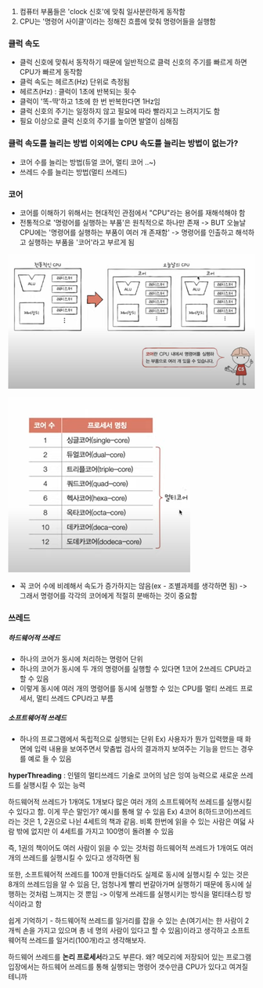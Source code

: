 1. 컴퓨터 부품들은 'clock 신호'에 맞춰 일사분란하게 동작함
2. CPU는 '명령어 사이클'이라는 정해진 흐름에 맞춰 명령어들을 실행함

### 클럭 속도
- 클럭 신호에 맞춰서 동작하기 때문에 일반적으로 클럭 신호의 주기를 빠르게 하면 CPU가 빠르게 동작함
- 클럭 속도는 헤르츠(Hz) 단위로 측정됨
- 헤르츠(Hz) : 클럭이 1초에 반복되는 횟수
- 클럭이 '똑-딱'하고 1초에 한 번 반복한다면 1Hz임
- 클럭 신호의 주기는 일정하지 않고 필요에 따라 빨라지고 느려지기도 함
- 필요 이상으로 클럭 신호의 주기를 높이면 발열이 심해짐

### 클럭 속도를 늘리는 방법 이외에는 CPU 속도를 늘리는 방법이 없는가?
- 코어 수를 늘리는 방법(듀얼 코어, 멀티 코어 ..~)
- 쓰레드 수를 늘리는 방법(멀티 쓰레드)

### 코어
- 코어를 이해하기 위해서는 현대적인 관점에서 "CPU"라는 용어를 재해석해야 함
- 전통적으로 '명령어를 실행하는 부품'은 원칙적으로 하나만 존재 -> BUT 오늘날 CPU에는 '명령어를 실행하는 부품이 여러 개 존재함' -> 명령어를 인출하고 해석하고 실행하는 부품을 '코어'라고 부르게 됨

![](../../README_resources/Pasted%20image%2020240115204204.png)

![](../../README_resources/Pasted%20image%2020240115204245.png)

- 꼭 코어 수에 비례해서 속도가 증가하지는 않음(ex - 조별과제를 생각하면 됨) -> 그래서 명령어를 각각의 코어에게 적절히 분배하는 것이 중요함

### 쓰레드
##### 하드웨어적 쓰레드
- 하나의 코어가 동시에 처리하는 명령어 단위
- 하나의 코어가 동시에 두 개의 명령어를 실행할 수 있다면 1코어 2쓰레드 CPU라고 할 수 있음
- 이렇게 동시에 여러 개의 명령어를 동시에 실행할 수 있는 CPU를 멀티 쓰레드 프로세서, 멀티 쓰레드 CPU라고 부름
##### 소프트웨어적 쓰레드
- 하나의 프로그램에서 독립적으로 실행되는 단위
Ex) 사용자가 뭔가 입력했을 때 화면에 입력 내용을 보여주면서 맞춤법 검사의 결과까지 보여주는 기능을 만드는 경우를 예로 들 수 있음

**hyperThreading** : 인텔의 멀티쓰레드 기술로 코어의 남은 잉여 능력으로 새로운 쓰레드를 실행시킬 수 있는 능력

하드웨어적 쓰레드가 1개여도 1개보다 많은 여러 개의 소프트웨어적 쓰레드를 실행시킬 수 있다고 함. 이게 무슨 말인가? 예시를 통해 알 수 있음
Ex)
4코어 8(하드코어)쓰레드라는 것은 1, 2권으로 나뉜 4세트의 책과 같음. 비록 한번에 읽을 수 있는 사람은 여덟 사람 밖에 없지만 이 4세트를 가지고 100명이 돌려볼 수 있음

즉, 1권의 책이어도 여러 사람이 읽을 수 있는 것처럼 하드웨어적 쓰레드가 1개여도 여러 개의 쓰레드를 실행시킬 수 있다고 생각하면 됨

또한, 소프트웨어적 쓰레드를 100개 만들더라도 실제로 동시에 실행시킬 수 있는 것은 8개의 쓰레드임을 알 수 있음 단, 엄청나게 빨리 번갈아가며 실행하기 때문에 동시에 실행하는 것처럼 느껴지는 것 뿐임 -> 이렇게 쓰레드를 실행시키는 방식을 멀티태스킹 방식이라고 함

쉽게 기억하기 - 하드웨어적 쓰레드를 일거리를 잡을 수 있는 손(여기서는 한 사람이 2개씩 손을 가지고 있으며 총 네 명의 사람이 있다고 할 수 있음)이라고 생각하고 소프트웨어적 쓰레드를 일거리(100개)라고 생각해보자.

하드웨어 쓰레드를 **논리 프로세서**라고도 부른다. 왜? 메모리에 저장되어 있는 프로그램 입장에서는 하드웨어 쓰레드를 통해 실행되는 명령어 갯수만큼 CPU가 있다고 여겨질 테니까